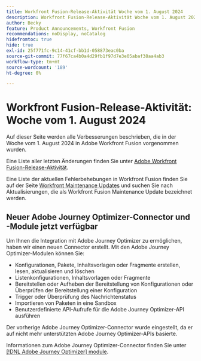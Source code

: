 ```yaml
---
title: Workfront Fusion-Release-Aktivität Woche vom 1. August 2024
description: Workfront Fusion-Release-Aktivität Woche vom 1. August 2024
author: Becky
feature: Product Announcements, Workfront Fusion
recommendations: noDisplay, noCatalog
hidefromtoc: true
hide: true
exl-id: 25f771fc-9c14-41cf-bb1d-058873eac0ba
source-git-commit: 77f67ca4b0a4d29fb1f97d7e3e05abaf38aa4ab3
workflow-type: tm+mt
source-wordcount: '189'
ht-degree: 0%

---
```


# Workfront Fusion-Release-Aktivität: Woche vom 1. August 2024

Auf dieser Seite werden alle Verbesserungen beschrieben, die in der Woche vom 1. August 2024 in Adobe Workfront Fusion vorgenommen wurden.

Eine Liste aller letzten Änderungen finden Sie unter [Adobe Workfront Fusion-Release-Aktivität](../../../product-announcements/product-releases/fusion-release-activity/fusion-release-activity.md).

Eine Liste der aktuellen Fehlerbehebungen in Workfront Fusion finden Sie auf der Seite [Workfront Maintenance Updates](https://experienceleague.adobe.com/docs/workfront-known-issues/releases/current-updates.html) und suchen Sie nach Aktualisierungen, die als Workfront Fusion Maintenance Update bezeichnet werden.

## Neuer Adobe Journey Optimizer-Connector und -Module jetzt verfügbar

Um Ihnen die Integration mit Adobe Journey Optimizer zu ermöglichen, haben wir einen neuen Connector erstellt. Mit den Adobe Journey Optimizer-Modulen können Sie:

* Konfigurationen, Pakete, Inhaltsvorlagen oder Fragmente erstellen, lesen, aktualisieren und löschen
* Listenkonfigurationen, Inhaltsvorlagen oder Fragmente
* Bereitstellen oder Aufheben der Bereitstellung von Konfigurationen oder Überprüfen der Bereitstellung einer Konfiguration
* Trigger oder Überprüfung des Nachrichtenstatus
* Importieren von Paketen in eine Sandbox
* Benutzerdefinierte API-Aufrufe für die Adobe Journey Optimizer-API ausführen

Der vorherige Adobe Journey Optimizer-Connector wurde eingestellt, da er auf nicht mehr unterstützten Adobe Journey Optimizer-APIs basierte.

Informationen zum Adobe Journey Optimizer-Connector finden Sie unter [[!DNL Adobe Journey Optimizer] module](/help/quicksilver/workfront-fusion/apps-and-their-modules/adobe-journey-optimizer-modules.md).